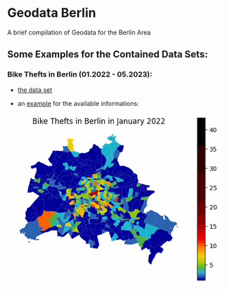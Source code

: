 # Geodata Berlin
A brief compilation of Geodata for the Berlin Area

## Some Examples for the Contained Data Sets:

### Bike Thefts in Berlin (01.2022 - 05.2023):
- [the data set](https://github.com/Lucky-0ne/geodata_berlin/tree/main/data/2022-2023_bikethefts)
 
- an [example](https://github.com/Lucky-0ne/geodata_berlin/tree/main/data/2022-2023_bikethefts/results/further_results/gifs) for the available informations:
  
![heatmap](https://github.com/Lucky-0ne/geodata_berlin/blob/main/data/2022-2023_bikethefts/results/further_results/gifs/bikethefts_heatmap.gif)
